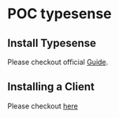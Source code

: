 # POC typesense

## Install Typesense

Please checkout official [Guide](https://typesense.org/docs/guide/install-typesense.html#option-2-local-machine-self-hosting).

## Installing a Client

Please checkout [here](https://typesense.org/docs/guide/installing-a-client.html)
